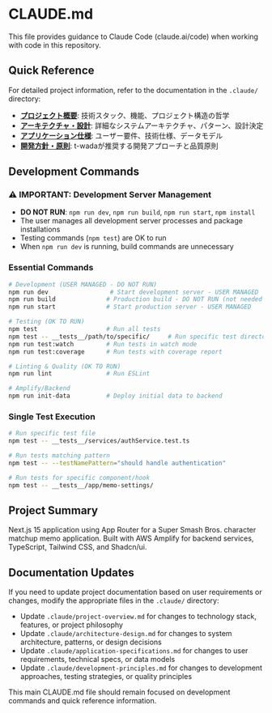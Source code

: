 # CLAUDE.md

This file provides guidance to Claude Code (claude.ai/code) when working with code in this repository.

## Quick Reference

For detailed project information, refer to the documentation in the `.claude/` directory:

- **[プロジェクト概要](.claude/project-overview.md)**: 技術スタック、機能、プロジェクト構造の哲学
- **[アーキテクチャ・設計](.claude/architecture-design.md)**: 詳細なシステムアーキテクチャ、パターン、設計決定
- **[アプリケーション仕様](.claude/application-specifications.md)**: ユーザー要件、技術仕様、データモデル
- **[開発方針・原則](.claude/development-principles.md)**: t-wadaが推奨する開発アプローチと品質原則

## Development Commands

### ⚠️ IMPORTANT: Development Server Management
- **DO NOT RUN**: `npm run dev`, `npm run build`, `npm run start`, `npm install`
- The user manages all development server processes and package installations
- Testing commands (`npm test`) are OK to run
- When `npm run dev` is running, build commands are unnecessary

### Essential Commands
```bash
# Development (USER MANAGED - DO NOT RUN)
npm run dev                 # Start development server - USER MANAGED
npm run build              # Production build - DO NOT RUN (not needed with npm run dev)
npm run start              # Start production server - USER MANAGED

# Testing (OK TO RUN)
npm test                   # Run all tests
npm test -- __tests__/path/to/specific/     # Run specific test directory
npm run test:watch         # Run tests in watch mode
npm run test:coverage      # Run tests with coverage report

# Linting & Quality (OK TO RUN)
npm run lint               # Run ESLint

# Amplify/Backend
npm run init-data          # Deploy initial data to backend
```

### Single Test Execution
```bash
# Run specific test file
npm test -- __tests__/services/authService.test.ts

# Run tests matching pattern
npm test -- --testNamePattern="should handle authentication"

# Run tests for specific component/hook
npm test -- __tests__/app/memo-settings/
```

## Project Summary

Next.js 15 application using App Router for a Super Smash Bros. character matchup memo application. Built with AWS Amplify for backend services, TypeScript, Tailwind CSS, and Shadcn/ui.

## Documentation Updates

If you need to update project documentation based on user requirements or changes, modify the appropriate files in the `.claude/` directory:

- Update `.claude/project-overview.md` for changes to technology stack, features, or project philosophy
- Update `.claude/architecture-design.md` for changes to system architecture, patterns, or design decisions  
- Update `.claude/application-specifications.md` for changes to user requirements, technical specs, or data models
- Update `.claude/development-principles.md` for changes to development approaches, testing strategies, or quality principles

This main CLAUDE.md file should remain focused on development commands and quick reference information.